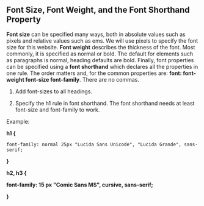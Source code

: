 ## Font Size, Font Weight, and the Font Shorthand Property

**Font size** can be specified many ways, both in absolute values such as pixels and relative values such as ems. We will use pixels to specify the font size for this website. **Font weight** describes the thickness of the font. Most commonly, it is specified as normal or bold. The default for elements such as paragraphs is normal, heading defaults are bold. Finally, font properties can be specified using a **font shorthand** which declares all the properties in one rule. The order matters and, for the common properties are: **font: font-weight font-size font-family**. There are no commas.

1. Add font-sizes to all headings.

2. Specify the h1 rule in font shorthand. The font shorthand needs at least font-size and font-family to work.

Example:

**h1 {**

```
font-family: normal 25px "Lucida Sans Unicode", "Lucida Grande", sans-serif;
```

**}**

**h2, h3 {**

**font-family: 15 px  "Comic Sans MS", cursive,  sans-serif;**

**}**




